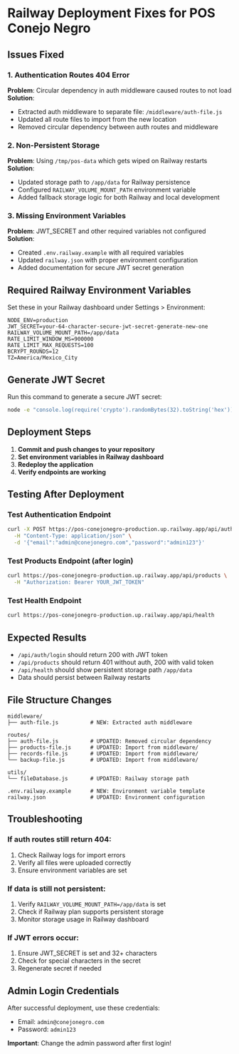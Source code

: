 # Railway Deployment Fixes for POS Conejo Negro

## Issues Fixed

### 1. Authentication Routes 404 Error
**Problem**: Circular dependency in auth middleware caused routes to not load
**Solution**: 
- Extracted auth middleware to separate file: `/middleware/auth-file.js`
- Updated all route files to import from the new location
- Removed circular dependency between auth routes and middleware

### 2. Non-Persistent Storage
**Problem**: Using `/tmp/pos-data` which gets wiped on Railway restarts
**Solution**:
- Updated storage path to `/app/data` for Railway persistence
- Configured `RAILWAY_VOLUME_MOUNT_PATH` environment variable
- Added fallback storage logic for both Railway and local development

### 3. Missing Environment Variables
**Problem**: JWT_SECRET and other required variables not configured
**Solution**:
- Created `.env.railway.example` with all required variables
- Updated `railway.json` with proper environment configuration
- Added documentation for secure JWT secret generation

## Required Railway Environment Variables

Set these in your Railway dashboard under Settings > Environment:

```env
NODE_ENV=production
JWT_SECRET=your-64-character-secure-jwt-secret-generate-new-one
RAILWAY_VOLUME_MOUNT_PATH=/app/data
RATE_LIMIT_WINDOW_MS=900000
RATE_LIMIT_MAX_REQUESTS=100
BCRYPT_ROUNDS=12
TZ=America/Mexico_City
```

## Generate JWT Secret

Run this command to generate a secure JWT secret:
```bash
node -e "console.log(require('crypto').randomBytes(32).toString('hex'))"
```

## Deployment Steps

1. **Commit and push changes to your repository**
2. **Set environment variables in Railway dashboard**
3. **Redeploy the application**
4. **Verify endpoints are working**

## Testing After Deployment

### Test Authentication Endpoint
```bash
curl -X POST https://pos-conejonegro-production.up.railway.app/api/auth/login \
  -H "Content-Type: application/json" \
  -d '{"email":"admin@conejonegro.com","password":"admin123"}'
```

### Test Products Endpoint (after login)
```bash
curl https://pos-conejonegro-production.up.railway.app/api/products \
  -H "Authorization: Bearer YOUR_JWT_TOKEN"
```

### Test Health Endpoint
```bash
curl https://pos-conejonegro-production.up.railway.app/api/health
```

## Expected Results

- `/api/auth/login` should return 200 with JWT token
- `/api/products` should return 401 without auth, 200 with valid token
- `/api/health` should show persistent storage path `/app/data`
- Data should persist between Railway restarts

## File Structure Changes

```
middleware/
├── auth-file.js          # NEW: Extracted auth middleware

routes/
├── auth-file.js          # UPDATED: Removed circular dependency
├── products-file.js      # UPDATED: Import from middleware/
├── records-file.js       # UPDATED: Import from middleware/
└── backup-file.js        # UPDATED: Import from middleware/

utils/
└── fileDatabase.js       # UPDATED: Railway storage path

.env.railway.example      # NEW: Environment variable template
railway.json              # UPDATED: Environment configuration
```

## Troubleshooting

### If auth routes still return 404:
1. Check Railway logs for import errors
2. Verify all files were uploaded correctly
3. Ensure environment variables are set

### If data is still not persistent:
1. Verify `RAILWAY_VOLUME_MOUNT_PATH=/app/data` is set
2. Check if Railway plan supports persistent storage
3. Monitor storage usage in Railway dashboard

### If JWT errors occur:
1. Ensure JWT_SECRET is set and 32+ characters
2. Check for special characters in the secret
3. Regenerate secret if needed

## Admin Login Credentials

After successful deployment, use these credentials:
- Email: `admin@conejonegro.com`
- Password: `admin123`

**Important**: Change the admin password after first login!
